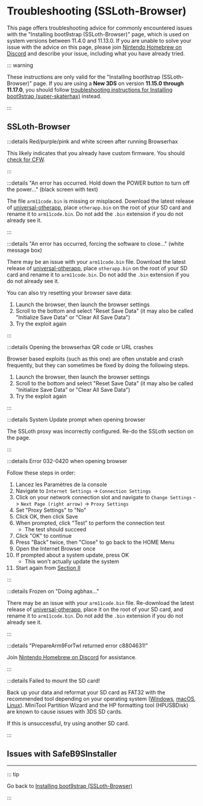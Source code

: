 # Troubleshooting (SSLoth-Browser)

This page offers troubleshooting advice for commonly encountered issues with the "Installing boot9strap (SSLoth-Browser)" page, which is used on system versions between 11.4.0 and 11.13.0. If you are unable to solve your issue with the advice on this page, please join [Nintendo Homebrew on Discord](https://discord.gg/MWxPgEp) and describe your issue, including what you have already tried.

::: warning

These instructions are only valid for the "Installing boot9strap (SSLoth-Browser)" page. If you are using a **New 3DS** on version **11.15.0 through 11.17.0**, you should follow [troubleshooting instructions for Installing boot9strap (super-skaterhax)](troubleshooting-super-skaterhax) instead.

:::

## SSLoth-Browser

:::details Red/purple/pink and white screen after running Browserhax

This likely indicates that you already have custom firmware. You should [check for CFW](checking-for-cfw).

:::

:::details "An error has occurred. Hold down the POWER button to turn off the power..." (black screen with text)

The file `arm11code.bin` is missing or misplaced. Download the latest release of [universal-otherapp](https://github.com/TuxSH/universal-otherapp/releases/latest), place `otherapp.bin` on the root of your SD card and rename it to `arm11code.bin`. Do not add the `.bin` extension if you do not already see it.

:::

:::details "An error has occurred, forcing the software to close..." (white message box)

There may be an issue with your `arm11code.bin` file. Download the latest release of [universal-otherapp](https://github.com/TuxSH/universal-otherapp/releases/latest), place `otherapp.bin` on the root of your SD card and rename it to `arm11code.bin`. Do not add the `.bin` extension if you do not already see it.

You can also try resetting your browser save data:

1. Launch the browser, then launch the browser settings
2. Scroll to the bottom and select "Reset Save Data" (it may also be called "Initialize Save Data" or "Clear All Save Data")
3. Try the exploit again

:::

:::details Opening the browserhax QR code or URL crashes

Browser based exploits (such as this one) are often unstable and crash frequently, but they can sometimes be fixed by doing the following steps.

1. Launch the browser, then launch the browser settings
2. Scroll to the bottom and select "Reset Save Data" (it may also be called "Initialize Save Data" or "Clear All Save Data")
3. Try the exploit again

:::

:::details System Update prompt when opening browser

The SSLoth proxy was incorrectly configured. Re-do the SSLoth section on the page.

:::

:::details Error 032-0420 when opening browser

Follow these steps in order:

1. Lancez les Paramètres de la console
2. Navigate to `Internet Settings` -> `Connection Settings`
3. Click on your network connection slot and navigate to `Change Settings` -> `Next Page (right arrow)` -> `Proxy Settings`
4. Set "Proxy Settings" to "No"
5. Click OK, then click Save
6. When prompted, click "Test" to perform the connection test
    - The test should succeed
7. Click "OK" to continue
8. Press "Back" twice, then "Close" to go back to the HOME Menu
9. Open the Internet Browser once
10. If prompted about a system update, press OK
    - This won't actually update the system
11. Start again from [Section II](installing-boot9strap-\(ssloth-browser\).html#section-ii---ssloth)

:::

:::details Frozen on "Doing agbhax..."

There may be an issue with your `arm11code.bin` file. Re-download the latest release of [universal-otherapp](https://github.com/TuxSH/universal-otherapp/releases/latest), place it on the root of your SD card, and rename it to `arm11code.bin`. Do not add the `.bin` extension if you do not already see it.

:::

:::details "PrepareArm9ForTwl returned error c8804631!"

Join [Nintendo Homebrew on Discord](https://discord.gg/MWxPgEp) for assistance.

:::

:::details Failed to mount the SD card!

Back up your data and reformat your SD card as FAT32 with the recommended tool depending on your operating system ([Windows](formatting-sd-\(windows\)), [macOS](formatting-sd-\(mac\)), [Linux](formatting-sd-\(linux\))). MiniTool Partition Wizard and the HP formatting tool (HPUSBDisk) are known to cause issues with 3DS SD cards.

If this is unsuccessful, try using another SD card.

:::

## Issues with SafeB9SInstaller

<!--@include: ./_include/troubleshooting-sb9si-bin.md -->

<!--@include: ./_include/troubleshooting-sb9si-common.md -->

<!--@include: ./_include/troubleshooting-get-help-common.md -->

---

::: tip

Go back to [Installing boot9strap (SSLoth-Browser)](installing-boot9strap-\(ssloth-browser\))

:::

<!--@include: ./_include/troubleshooting-return.md -->
